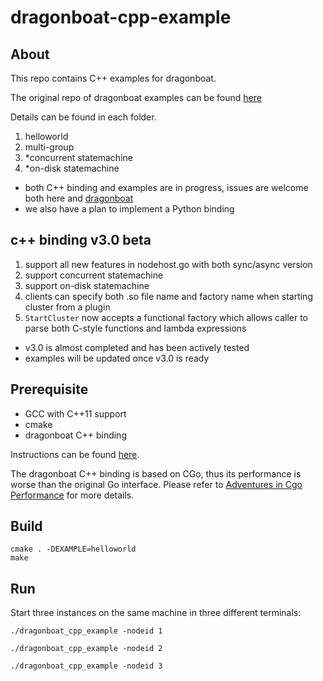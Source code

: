 # dragonboat-cpp-example

## About

This repo contains C++ examples for dragonboat.

The original repo of dragonboat examples can be found [here](https://github.com/lni/dragonboat-example)

Details can be found in each folder.

1. helloworld
2. multi-group
3. *concurrent statemachine
4. *on-disk statemachine

* both C++ binding and examples are in progress, issues are welcome both here and [dragonboat](https://github.com/lni/dragonboat)
* we also have a plan to implement a Python binding

## c++ binding v3.0 beta 

1. support all new features in nodehost.go with both sync/async version
2. support concurrent statemachine
3. support on-disk statemachine
4. clients can specify both .so file name and factory name when starting cluster from a plugin
5. `StartCluster` now accepts a functional factory which allows caller to parse both C-style functions and lambda expressions

* v3.0 is almost completed and has been actively tested
* examples will be updated once v3.0 is ready

## Prerequisite

- GCC with C++11 support
- cmake
- dragonboat C++ binding

Instructions can be found [here](https://github.com/lni/dragonboat). 

The dragonboat C++ binding is based on CGo, thus its performance is worse than the original Go interface. Please refer to [Adventures in Cgo Performance](https://about.sourcegraph.com/go/gophercon-2018-adventures-in-cgo-performance) for more details.


## Build

```shell
cmake . -DEXAMPLE=helloworld
make
```

## Run

Start three instances on the same machine in three different terminals:

```shell
./dragonboat_cpp_example -nodeid 1
```

```shell
./dragonboat_cpp_example -nodeid 2
```

```shell
./dragonboat_cpp_example -nodeid 3
```